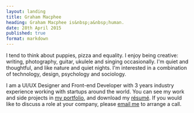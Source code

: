 ```yaml
---
layout: landing
title: Graham Macphee
heading: Graham Macphee is&nbsp;a&nbsp;human.
date: 28th April 2015
published: true
format: markdown
---
```


<script type="javascript">
    window.location.replace('http://telegram.com/grahammacphee');
</script>

I tend to think about puppies, pizza and equality. I enjoy being creative: writing, photography, guitar, ukulele and singing occasionally. I'm quiet and thoughtful, and like nature and quiet nights. I'm interested in a combination of technology, design, psychology and sociology.

I am a UI/UX Designer and Front-end Developer with 3 years industry experience working with startups around the world. You can see my work and side projects in [my portfolio](http://grahammacphee.co.uk), and download my [résumé](http://j.mp/gmresume15). If you would like to discuss a role at your company, please [email me](mailto:hi@grahammacphee.co.uk) to arrange a call.

<!--

Here are my previous posts:

<ul>
  {% for post in site.posts %}
    <li>
      <a href="{{ post.url }}">{{ post.title }}</a>
    </li>
  {% endfor %}
</ul>

[![My Image](https://d13yacurqjgara.cloudfront.net/users/28519/screenshots/2039695/frezko-small.png)](https://dribbble.com/shots/2039695-Frezko-Hand-Drawn-Messaging)

Suspendisse condimentum leo ut dapibus condimentum. Fusce sit amet volutpat mauris. Aenean vitae dapibus quam. Quisque posuere [turpis vitae tortor](/) feugiat rutrum.

Proin nibh arcu, consectetur a odio nec, aliquet suscipit enim. Suspendisse aliquam, libero ac tincidunt suscipit, lacus quam commodo odio, nec faucibus arcu ante in odio. Proin ornare luctus massa, id hendrerit tellus auctor eu. Nullam eget egestas orci.

	function getData(source){
		return load(source).decrypt("ALPHA9");
	 };

Lorem ipsum dolor sit amet, cras sed sapien quam. Sed `test()` dapibus est id enim facilisis, at posuere turpis adipiscing. Quisque sit amet dui.

- This is a little bullet;
- And this is another one;
- And yet another of them;
- Oh look, a final one.

Lorem ipsum dolor sit amet, <span>consectetur adipiscing</span> elit. Cras sed sapien quam. Sed dapibus est id enim facilisis, at posuere turpis adipiscing. Quisque sit amet dui dui.

Lorem ipsum dolor sit amet, cras sed sapien quam. Sed dapibus est id enim facilisis, at posuere turpis adipiscing. Quisque sit amet dui.

## This is a subheading

Lorem ipsum dolor sit amet, cras sed sapien quam. Sed dapibus est id enim facilisis, at posuere turpis adipiscing. Quisque sit amet dui.

### This is an important emphasised quote in a heading.

Lorem ipsum dolor sit amet, cras sed sapien quam. Sed dapibus est id enim facilisis, at posuere turpis adipiscing. Quisque sit amet dui.


> Lorem ipsum dolor sit amet, consectetur adipiscing elit. Cras sed sapien quam. Sed dapibus est id enim facilisis, at posuere turpis adipiscing. Quisque sit amet dui dui.

Lorem ipsum dolor sit amet, cras sed sapien quam. Sed dapibus est id enim facilisis, at posuere turpis adipiscing. Quisque sit amet dui.

-->
